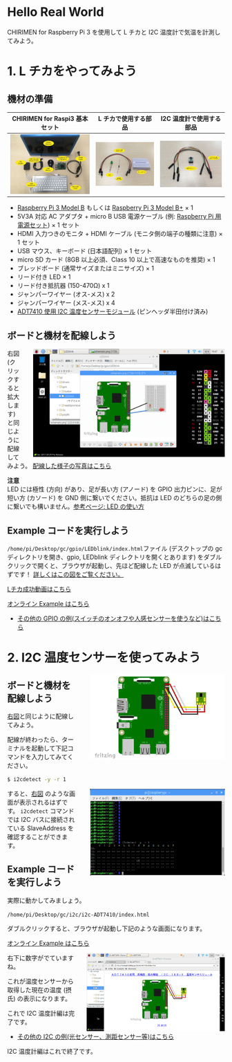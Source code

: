 
# Hello Real World

CHIRIMEN for Raspberry Pi 3 を使用して L チカと I2C 温度計で気温を計測してみよう。


# 1. L チカをやってみよう

## 機材の準備
| CHIRIMEN for Raspi3 基本セット | L チカで使用する部品 | I2C 温度計で使用する部品|
|---|---|---|
| [![Hardware](imgs/section0/raspi3.jpg)](imgs/section0/raspi3.jpg) | [![LED_Bling](imgs/section0/l.jpg)](imgs/section0/l.jpg) | [![ADT7410](imgs/section2/parts.jpg)](imgs/section2/parts.jpg) |

- [Raspberry Pi 3 Model B](https://www.raspberrypi.org/products/raspberry-pi-3-model-b/) もしくは [Raspberry Pi 3 Model B+](https://www.raspberrypi.org/products/raspberry-pi-3-model-b-plus/) × 1
- 5V3A 対応 AC アダプタ + micro B USB 電源ケーブル (例: [Raspberry Pi 用電源セット](https://www.physical-computing.jp/product/1171)) × 1 セット
- HDMI 入力つきのモニタ + HDMI ケーブル (モニタ側の端子の種類に注意) × 1 セット
- USB マウス、キーボード (日本語配列) × 1 セット
- micro SD カード (8GB 以上必須、Class 10 以上で高速なものを推奨) × 1
- ブレッドボード (通常サイズまたはミニサイズ) × 1
- リード付き LED × 1
- リード付き抵抗器 (150-470Ω) x 1
- ジャンパーワイヤー (オス-メス) x 2
- ジャンパーワイヤー (メス-メス) x 4
- [ADT7410 使用 I2C 温度センサーモジュール](http://akizukidenshi.com/catalog/g/gM-06675/) (ピンヘッダ半田付け済み)

## ボードと機材を配線しよう

<p>
  <a href="imgs/section0/example_LEDblink.png">
    <img src="imgs/section0/example_LEDblink.png" alt="Lチカに必要なパーツ一覧" height="250" style="float:right;padding-left:2em;">
  </a>

右図 (クリックすると拡大します) と同じように配線してみよう。
[配線した様子の写真はこちら](imgs/section0/h.jpg)

**注意**<br>
LED には極性 (方向) があり、足が長い方 (アノード) を GPIO 出力ピンに、足が短い方 (カソード) を GND 側に繋いでください。抵抗は LED のどちらの足の側に繋いでも構いません。[参考ページ: LED の使い方](https://www.marutsu.co.jp/pc/static/large_order/led)
</p>

## Example コードを実行しよう
`/home/pi/Desktop/gc/gpio/LEDblink/index.html`ファイル (デスクトップの gc ディレクトリを開き、gpio, LEDblink ディレクトリを開くとあります) をダブルクリックで開くと、ブラウザが起動し、先ほど配線した LED が点滅しているはずです！
[詳しくはこの図をご覧ください。](imgs/section0/example-files.png)

[Lチカ成功動画はこちら](imgs/section0/L.gif)

[オンライン Example はこちら](https://r.chirimen.org/gpio-blink)

* [その他の GPIO の例(スイッチのオンオフや人感センサーを使うなど)はこちら](http://chirimen.org/chirimen-raspi3/gc/top/examples/#gpioExamples)

# 2. I2C 温度センサーを使ってみよう
  
[<img src="imgs/section2/schematic.png" alt="Browser" height="200" style="float:right;padding-left:2em;">](imgs/section2/schematic.png)
  
## ボードと機材を配線しよう

[右図](imgs/section2/schematic.png)と同じように配線してみよう。

配線が終わったら、ターミナルを起動して下記コマンドを入力してみてください。

```sh
$ i2cdetect -y -r 1
```

[<img src="imgs/section2/ADT7410.png" alt="Browser" height="200" style="float:right;padding-left:2em;margin-bottom:2em;">](imgs/section2/ADT7410.png)
 
すると、[右図](imgs/section2/ADT7410.png) のような画面が表示されるはずです。
`i2cdetect` コマンドでは I2C バスに接続されている SlaveAddress を確認することができます。
  
## Example コードを実行しよう
  
実際に動かしてみましょう。

`/home/pi/Desktop/gc/i2c/i2c-ADT7410/index.html`

ダブルクリックすると、ブラウザが起動し下記のような画面になります。

[オンライン Example はこちら](https://r.chirimen.org/i2c-adt7410)

[<img src="imgs/section2/browser.png" alt="Browser" height="180" style="float:right;padding-left:2em;">](imgs/section2/browser.png)

右下に数字がでていますね。

これが温度センサーから取得した現在の温度 (摂氏) の表示になります。

これで I2C 温度計編は完了です。

* [その他の I2C の例(光センサー、測距センサー等)はこちら](http://chirimen.org/chirimen-raspi3/gc/top/examples/#i2cExamples)

I2C 温度計編はこれで終了です。

<!--
<div style="page-break-before:always"></div>
-->
